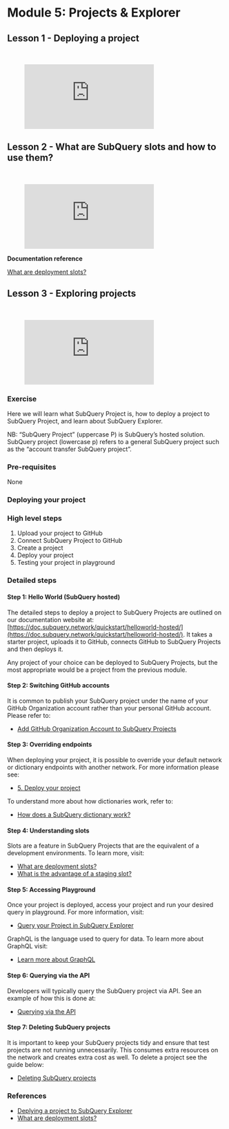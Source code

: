 # Module 5: Projects & Explorer

## Lesson 1 - Deploying a project

<br/>
<figure class="video_container">
  <iframe src="https://www.youtube.com/embed/8QcFvd-_3YQ" frameborder="0" allowfullscreen="true"></iframe>
</figure>

## Lesson 2 - What are SubQuery slots and how to use them?

<br/>
<figure class="video_container">
  <iframe src="https://www.youtube.com/embed/JeYa3JlxR1g" frameborder="0" allowfullscreen="true"></iframe>
</figure>

**Documentation reference**

[What are deployment slots?](/faqs/faqs/#how-much-does-it-cost-to-host-my-project-in-subquery-projects)

## Lesson 3 - Exploring projects

<br/>
<figure class="video_container">
  <iframe src="https://www.youtube.com/embed/TMT00Ggs7tc" frameborder="0" allowfullscreen="true"></iframe>
</figure>

### Exercise

Here we will learn what SubQuery Project is, how to deploy a project to SubQuery Project, and learn about SubQuery Explorer.

NB: “SubQuery Project” (uppercase P) is SubQuery’s hosted solution. SubQuery project (lowercase p) refers to a general SubQuery project such as the “account transfer SubQuery project”.

### Pre-requisites

None

### Deploying your project

### High level steps

1. Upload your project to GitHub
2. Connect SubQuery Project to GitHub
3. Create a project
4. Deploy your project
5. Testing your project in playground

### Detailed steps

#### Step 1: Hello World (SubQuery hosted)

The detailed steps to deploy a project to SubQuery Projects are outlined on our documentation website at: [https://doc.subquery.network/quickstart/helloworld-hosted/](https://doc.subquery.network/quickstart/helloworld-hosted/). It takes a starter project, uploads it to GitHub, connects GitHub to SubQuery Projects and then deploys it.

Any project of your choice can be deployed to SubQuery Projects, but the most appropriate would be a project from the previous module.

#### Step 2: Switching GitHub accounts

It is common to publish your SubQuery project under the name of your GitHub Organization account rather than your personal GitHub account. Please refer to:

- [Add GitHub Organization Account to SubQuery Projects](https://doc.subquery.network/run_publish/publish/#add-github-organization-account-to-subquery-projects)

#### Step 3: Overriding endpoints

When deploying your project, it is possible to override your default network or dictionary endpoints with another network. For more information please see:

- [5. Deploy your project](https://doc.subquery.network/quickstart/helloworld-hosted/#_5-deploy-your-project)

To understand more about how dictionaries work, refer to:

- [How does a SubQuery dictionary work?](https://doc.subquery.network/academy/tutorials_examples/dictionary/)

#### Step 4: Understanding slots

Slots are a feature in SubQuery Projects that are the equivalent of a development environments. To learn more, visit:

- [What are deployment slots?](https://doc.subquery.network/faqs/faqs/#what-are-deployment-slots)
- [What is the advantage of a staging slot?](https://doc.subquery.network/faqs/faqs/#what-is-the-advantage-of-a-staging-slot)

#### Step 5: Accessing Playground

Once your project is deployed, access your project and run your desired query in playground. For more information, visit:

- [Query your Project in SubQuery Explorer](https://doc.subquery.network/run_publish/query/)

GraphQL is the language used to query for data. To learn more about GraphQL visit:

- [Learn more about GraphQL](https://doc.subquery.network/run_publish/graphql/)

#### Step 6: Querying via the API

Developers will typically query the SubQuery project via API. See an example of how this is done at:

- [Querying via the API](https://doc.subquery.network/quickstart/helloworld-hosted/#_7-bonus-step)

#### Step 7: Deleting SubQuery projects

It is important to keep your SubQuery projects tidy and ensure that test projects are not running unnecessarily. This consumes extra resources on the network and creates extra cost as well. To delete a project see the guide below:

- [Deleting SubQuery projects](https://doc.subquery.network/tutorials_examples/delete-projects/)

### References

- [Deplying a project to SubQuery Explorer](/assets/pdf/Deploying_Subquery_Project)
- [What are deployment slots?](/faqs/faqs/#how-much-does-it-cost-to-host-my-project-in-subquery-projects)
